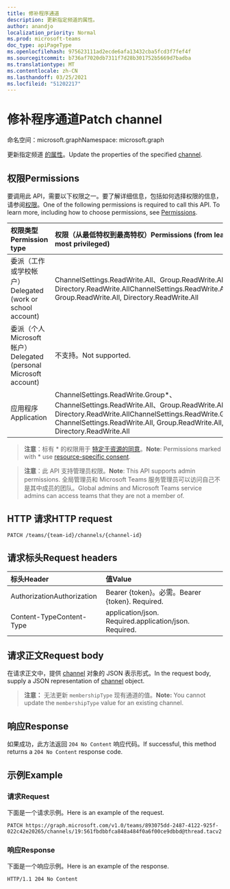 ```yaml
---
title: 修补程序通道
description: 更新指定频道的属性。
author: anandjo
localization_priority: Normal
ms.prod: microsoft-teams
doc_type: apiPageType
ms.openlocfilehash: 975623111ad2ecde6afa13432cba5fcd3f7fef4f
ms.sourcegitcommit: b736af7020db7311f7d28b301752b5669d7badba
ms.translationtype: MT
ms.contentlocale: zh-CN
ms.lasthandoff: 03/25/2021
ms.locfileid: "51202217"
---
```

# <a name="patch-channel"></a><span data-ttu-id="f486e-103">修补程序通道</span><span class="sxs-lookup"><span data-stu-id="f486e-103">Patch channel</span></span>

<span data-ttu-id="f486e-104">命名空间：microsoft.graph</span><span class="sxs-lookup"><span data-stu-id="f486e-104">Namespace: microsoft.graph</span></span>

<span data-ttu-id="f486e-105">更新指定频道 [的属性](../resources/channel.md)。</span><span class="sxs-lookup"><span data-stu-id="f486e-105">Update the properties of the specified [channel](../resources/channel.md).</span></span>

## <a name="permissions"></a><span data-ttu-id="f486e-106">权限</span><span class="sxs-lookup"><span data-stu-id="f486e-106">Permissions</span></span>

<span data-ttu-id="f486e-p101">要调用此 API，需要以下权限之一。要了解详细信息，包括如何选择权限的信息，请参阅[权限](/graph/permissions-reference)。</span><span class="sxs-lookup"><span data-stu-id="f486e-p101">One of the following permissions is required to call this API. To learn more, including how to choose permissions, see [Permissions](/graph/permissions-reference).</span></span>

|<span data-ttu-id="f486e-109">权限类型</span><span class="sxs-lookup"><span data-stu-id="f486e-109">Permission type</span></span>      | <span data-ttu-id="f486e-110">权限（从最低特权到最高特权）</span><span class="sxs-lookup"><span data-stu-id="f486e-110">Permissions (from least to most privileged)</span></span>              |
|:--------------------|:---------------------------------------------------------|
|<span data-ttu-id="f486e-111">委派（工作或学校帐户）</span><span class="sxs-lookup"><span data-stu-id="f486e-111">Delegated (work or school account)</span></span> | <span data-ttu-id="f486e-112">ChannelSettings.ReadWrite.All、Group.ReadWrite.All、Directory.ReadWrite.All</span><span class="sxs-lookup"><span data-stu-id="f486e-112">ChannelSettings.ReadWrite.All, Group.ReadWrite.All, Directory.ReadWrite.All</span></span> |
|<span data-ttu-id="f486e-113">委派（个人 Microsoft 帐户）</span><span class="sxs-lookup"><span data-stu-id="f486e-113">Delegated (personal Microsoft account)</span></span> | <span data-ttu-id="f486e-114">不支持。</span><span class="sxs-lookup"><span data-stu-id="f486e-114">Not supported.</span></span>    |
|<span data-ttu-id="f486e-115">应用程序</span><span class="sxs-lookup"><span data-stu-id="f486e-115">Application</span></span> | <span data-ttu-id="f486e-116">ChannelSettings.ReadWrite.Group\*、ChannelSettings.ReadWrite.All、Group.ReadWrite.All、Directory.ReadWrite.All</span><span class="sxs-lookup"><span data-stu-id="f486e-116">ChannelSettings.ReadWrite.Group\*, ChannelSettings.ReadWrite.All, Group.ReadWrite.All, Directory.ReadWrite.All</span></span> |

> <span data-ttu-id="f486e-117">**注意**：标有 \* 的权限用于 [特定于资源的同意]( https://aka.ms/teams-rsc)。</span><span class="sxs-lookup"><span data-stu-id="f486e-117">**Note**: Permissions marked with \* use [resource-specific consent]( https://aka.ms/teams-rsc).</span></span>

> <span data-ttu-id="f486e-118">**注意**：此 API 支持管理员权限。</span><span class="sxs-lookup"><span data-stu-id="f486e-118">**Note**: This API supports admin permissions.</span></span> <span data-ttu-id="f486e-119">全局管理员和 Microsoft Teams 服务管理员可以访问自己不是其中成员的团队。</span><span class="sxs-lookup"><span data-stu-id="f486e-119">Global admins and Microsoft Teams service admins can access teams that they are not a member of.</span></span>

## <a name="http-request"></a><span data-ttu-id="f486e-120">HTTP 请求</span><span class="sxs-lookup"><span data-stu-id="f486e-120">HTTP request</span></span>
<!-- { "blockType": "ignored" } -->
```http
PATCH /teams/{team-id}/channels/{channel-id}
```

## <a name="request-headers"></a><span data-ttu-id="f486e-121">请求标头</span><span class="sxs-lookup"><span data-stu-id="f486e-121">Request headers</span></span>
| <span data-ttu-id="f486e-122">标头</span><span class="sxs-lookup"><span data-stu-id="f486e-122">Header</span></span>       | <span data-ttu-id="f486e-123">值</span><span class="sxs-lookup"><span data-stu-id="f486e-123">Value</span></span> |
|:---------------|:--------|
| <span data-ttu-id="f486e-124">Authorization</span><span class="sxs-lookup"><span data-stu-id="f486e-124">Authorization</span></span>  | <span data-ttu-id="f486e-p103">Bearer {token}。必需。</span><span class="sxs-lookup"><span data-stu-id="f486e-p103">Bearer {token}. Required.</span></span>  |
| <span data-ttu-id="f486e-127">Content-Type</span><span class="sxs-lookup"><span data-stu-id="f486e-127">Content-Type</span></span>  | <span data-ttu-id="f486e-p104">application/json. Required.</span><span class="sxs-lookup"><span data-stu-id="f486e-p104">application/json. Required.</span></span>  |

## <a name="request-body"></a><span data-ttu-id="f486e-130">请求正文</span><span class="sxs-lookup"><span data-stu-id="f486e-130">Request body</span></span>

<span data-ttu-id="f486e-131">在请求正文中，提供 [channel](../resources/channel.md) 对象的 JSON 表示形式。</span><span class="sxs-lookup"><span data-stu-id="f486e-131">In the request body, supply a JSON representation of [channel](../resources/channel.md) object.</span></span>

> <span data-ttu-id="f486e-132">**注意：** 无法更新 `membershipType` 现有通道的值。</span><span class="sxs-lookup"><span data-stu-id="f486e-132">**Note:** You cannot update the `membershipType` value for an existing channel.</span></span>

## <a name="response"></a><span data-ttu-id="f486e-133">响应</span><span class="sxs-lookup"><span data-stu-id="f486e-133">Response</span></span>

<span data-ttu-id="f486e-134">如果成功，此方法返回 `204 No Content` 响应代码。</span><span class="sxs-lookup"><span data-stu-id="f486e-134">If successful, this method returns a `204 No Content` response code.</span></span>

## <a name="example"></a><span data-ttu-id="f486e-135">示例</span><span class="sxs-lookup"><span data-stu-id="f486e-135">Example</span></span>

### <a name="request"></a><span data-ttu-id="f486e-136">请求</span><span class="sxs-lookup"><span data-stu-id="f486e-136">Request</span></span>

<span data-ttu-id="f486e-137">下面是一个请求示例。</span><span class="sxs-lookup"><span data-stu-id="f486e-137">Here is an example of the request.</span></span>

<!-- {
  "blockType": "request",
  "name": "patch_channel"
}-->
```http
PATCH https://graph.microsoft.com/v1.0/teams/893075dd-2487-4122-925f-022c42e20265/channels/19:561fbdbbfca848a484f0a6f00ce9dbbd@thread.tacv2
```

### <a name="response"></a><span data-ttu-id="f486e-138">响应</span><span class="sxs-lookup"><span data-stu-id="f486e-138">Response</span></span>

<span data-ttu-id="f486e-139">下面是一个响应示例。</span><span class="sxs-lookup"><span data-stu-id="f486e-139">Here is an example of the response.</span></span> 
<!-- {
  "blockType": "response",
  "truncated": true,
  "@odata.type": "microsoft.graph.channel"
} -->
```http
HTTP/1.1 204 No Content
```

<!-- uuid: 8fcb5dbc-d5aa-4681-8e31-b001d5168d79
2015-10-25 14:57:30 UTC -->
<!--
{
  "type": "#page.annotation",
  "description": "Patch channel",
  "keywords": "",
  "section": "documentation",
  "tocPath": "",
  "suppressions": [
  ]
}
-->
